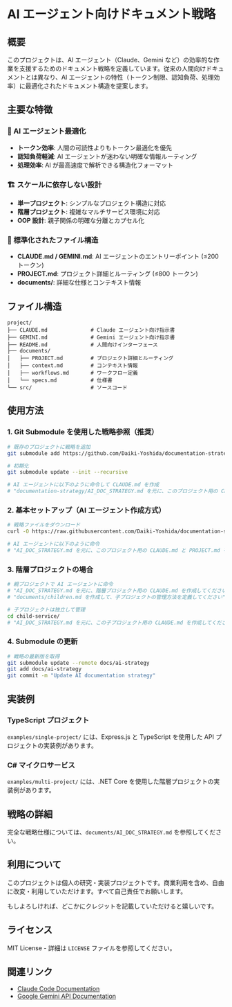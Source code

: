# AI エージェント向けドキュメント戦略

## 概要

このプロジェクトは、AI エージェント（Claude、Gemini など）の効率的な作業を支援するためのドキュメント戦略を定義しています。従来の人間向けドキュメントとは異なり、AI エージェントの特性（トークン制限、認知負荷、処理効率）に最適化されたドキュメント構造を提案します。

## 主要な特徴

### 🎯 AI エージェント最適化
- **トークン効率**: 人間の可読性よりもトークン最適化を優先
- **認知負荷軽減**: AI エージェントが迷わない明確な情報ルーティング
- **処理効率**: AI が最高速度で解析できる構造化フォーマット

### 🏗️ スケールに依存しない設計
- **単一プロジェクト**: シンプルなプロジェクト構造に対応
- **階層プロジェクト**: 複雑なマルチサービス環境に対応
- **OOP 設計**: 親子関係の明確な分離とカプセル化

### 📄 標準化されたファイル構造
- **CLAUDE.md / GEMINI.md**: AI エージェントのエントリーポイント (≤200 トークン)
- **PROJECT.md**: プロジェクト詳細とルーティング (≤800 トークン)
- **documents/**: 詳細な仕様とコンテキスト情報

## ファイル構造

```
project/
├── CLAUDE.md              # Claude エージェント向け指示書
├── GEMINI.md              # Gemini エージェント向け指示書
├── README.md              # 人間向けインターフェース
├── documents/
│   ├── PROJECT.md         # プロジェクト詳細とルーティング
│   ├── context.md         # コンテキスト情報
│   ├── workflows.md       # ワークフロー定義
│   └── specs.md           # 仕様書
└── src/                   # ソースコード
```

## 使用方法

### 1. Git Submodule を使用した戦略参照（推奨）
```bash
# 既存のプロジェクトに戦略を追加
git submodule add https://github.com/Daiki-Yoshida/documentation-strategy.git documentation-strategy

# 初期化
git submodule update --init --recursive

# AI エージェントに以下のように命令して CLAUDE.md を作成
# "documentation-strategy/AI_DOC_STRATEGY.md を元に、このプロジェクト用の CLAUDE.md と PROJECT.md を作成してください"
```

### 2. 基本セットアップ（AI エージェント作成方式）
```bash
# 戦略ファイルをダウンロード
curl -O https://raw.githubusercontent.com/Daiki-Yoshida/documentation-strategy/main/documents/AI_DOC_STRATEGY.md

# AI エージェントに以下のように命令
# "AI_DOC_STRATEGY.md を元に、このプロジェクト用の CLAUDE.md と PROJECT.md を作成してください"
```

### 3. 階層プロジェクトの場合
```bash
# 親プロジェクトで AI エージェントに命令
# "AI_DOC_STRATEGY.md を元に、階層プロジェクト用の CLAUDE.md を作成してください"
# "documents/children.md を作成して、子プロジェクトの管理方法を定義してください"

# 子プロジェクトは独立して管理
cd child-service/
# "AI_DOC_STRATEGY.md を元に、この子プロジェクト用の CLAUDE.md を作成してください"
```

### 4. Submodule の更新
```bash
# 戦略の最新版を取得
git submodule update --remote docs/ai-strategy
git add docs/ai-strategy
git commit -m "Update AI documentation strategy"
```

## 実装例

### TypeScript プロジェクト
`examples/single-project/` には、Express.js と TypeScript を使用した API プロジェクトの実装例があります。

### C# マイクロサービス
`examples/multi-project/` には、.NET Core を使用した階層プロジェクトの実装例があります。

## 戦略の詳細

完全な戦略仕様については、`documents/AI_DOC_STRATEGY.md` を参照してください。

## 利用について

このプロジェクトは個人の研究・実装プロジェクトです。商業利用を含め、自由に改変・利用していただけます。すべて自己責任でお願いします。

もしよろしければ、どこかにクレジットを記載していただけると嬉しいです。

## ライセンス

MIT License - 詳細は `LICENSE` ファイルを参照してください。

## 関連リンク

- [Claude Code Documentation](https://docs.anthropic.com/en/docs/claude-code)
- [Google Gemini API Documentation](https://developers.google.com/gemini)